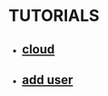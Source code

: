 # TUTORIALS

- ## [cloud](https://github.com/mattwhite180/mattwhite180/tree/master/tutorials/cloud/README.md)
- ## [add user](https://github.com/mattwhite180/mattwhite180/tree/master/tutorials/cloud/add_user.md)
